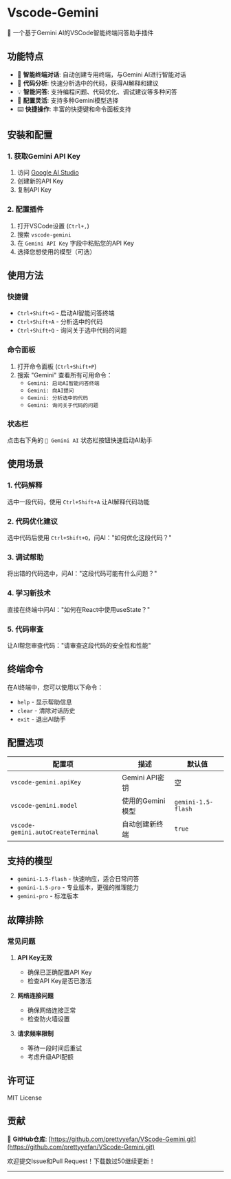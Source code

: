 # Vscode-Gemini

🤖 一个基于Gemini AI的VSCode智能终端问答助手插件

## 功能特点

- 🚀 **智能终端对话**: 自动创建专用终端，与Gemini AI进行智能对话
- 📝 **代码分析**: 快速分析选中的代码，获得AI解释和建议
- 💡 **智能问答**: 支持编程问题、代码优化、调试建议等多种问答
- 🔧 **配置灵活**: 支持多种Gemini模型选择
- ⌨️ **快捷操作**: 丰富的快捷键和命令面板支持

## 安装和配置

### 1. 获取Gemini API Key

1. 访问 [Google AI Studio](https://aistudio.google.com/app/apikey)
2. 创建新的API Key
3. 复制API Key

### 2. 配置插件

1. 打开VSCode设置 (`Ctrl+,`)
2. 搜索 `vscode-gemini`
3. 在 `Gemini API Key` 字段中粘贴您的API Key
4. 选择您想使用的模型（可选）

## 使用方法

### 快捷键

- `Ctrl+Shift+G` - 启动AI智能问答终端
- `Ctrl+Shift+A` - 分析选中的代码
- `Ctrl+Shift+Q` - 询问关于选中代码的问题

### 命令面板

1. 打开命令面板 (`Ctrl+Shift+P`)
2. 搜索 "Gemini" 查看所有可用命令：
   - `Gemini: 启动AI智能问答终端`
   - `Gemini: 向AI提问`
   - `Gemini: 分析选中的代码`
   - `Gemini: 询问关于代码的问题`

### 状态栏

点击右下角的 `🤖 Gemini AI` 状态栏按钮快速启动AI助手

## 使用场景

### 1. 代码解释
选中一段代码，使用 `Ctrl+Shift+A` 让AI解释代码功能

### 2. 代码优化建议
选中代码后使用 `Ctrl+Shift+Q`，问AI："如何优化这段代码？"

### 3. 调试帮助
将出错的代码选中，问AI："这段代码可能有什么问题？"

### 4. 学习新技术
直接在终端中问AI："如何在React中使用useState？"

### 5. 代码审查
让AI帮您审查代码："请审查这段代码的安全性和性能"

## 终端命令

在AI终端中，您可以使用以下命令：

- `help` - 显示帮助信息
- `clear` - 清除对话历史
- `exit` - 退出AI助手

## 配置选项

| 配置项 | 描述 | 默认值 |
|--------|------|--------|
| `vscode-gemini.apiKey` | Gemini API密钥 | 空 |
| `vscode-gemini.model` | 使用的Gemini模型 | `gemini-1.5-flash` |
| `vscode-gemini.autoCreateTerminal` | 自动创建新终端 | `true` |

## 支持的模型

- `gemini-1.5-flash` - 快速响应，适合日常问答
- `gemini-1.5-pro` - 专业版本，更强的推理能力
- `gemini-pro` - 标准版本

## 故障排除

### 常见问题

1. **API Key无效**
   - 确保已正确配置API Key
   - 检查API Key是否已激活

2. **网络连接问题**
   - 确保网络连接正常
   - 检查防火墙设置

3. **请求频率限制**
   - 等待一段时间后重试
   - 考虑升级API配额

## 许可证

MIT License

## 贡献

📍 **GitHub仓库**: [https://github.com/prettyyefan/VScode-Gemini.git](https://github.com/prettyyefan/VScode-Gemini.git)

欢迎提交Issue和Pull Request！下载数过50继续更新！

---



